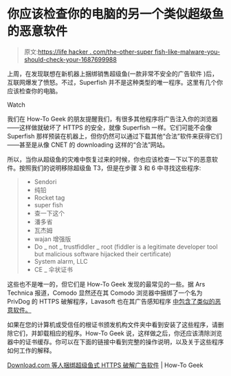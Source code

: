 # 你应该检查你的电脑的另一个类似超级鱼的恶意软件

> 原文:[https://life hacker . com/the-other-super fish-like-malware-you-should-check-your-1687699988](https://lifehacker.com/the-other-superfish-like-malware-you-should-check-your-1687699988)

上周，在发现联想在新机器上捆绑销售超级鱼(一款非常不安全的广告软件 )后，互联网爆发了愤怒。不过，Superfish 并不是这种类型的唯一程序。这里有几个你应该检查你的电脑。

Watch

我们在 How-To Geek 的朋友提醒我们，有很多其他程序将广告注入你的浏览器——这样做就破坏了 HTTPS 的安全，就像 Superfish 一样。它们可能不会像 Superfish 那样预装在机器上，但你仍然可以通过下载其他“合法”软件来获得它们——甚至是从像 CNET 的 downloading 这样的“合法”网站。

所以，当你从超级鱼的灾难中恢复过来的时候，你也应该检查一下以下的恶意软件。按照我们的说明移除超级鱼 T3，但是在步骤 3 和 6 中寻找这些程序:

> *   Sendori
> *   纯铅
> *   Rocket tag
> *   super fish
> *   查一下这个
> *   潘多省
> *   瓦杰姆
> *   wajan 增强版
> *   Do _ not _ trustfiddler _ root (fiddler is a legitimate developer tool but malicious software hijacked their certificate)
> *   System alarm, LLC
> *   CE _ 伞状证书

这些也不是唯一的，但它们是 How-To Geek 发现的最常见的一些。据 Ars Technica 报道，Comodo 显然还在其 Comodo 浏览器中捆绑了一个名为 PrivDog 的 HTTPS 破解程序，Lavasoft 也在其广告感知程序 [中包含了类似的恶意软件。](http://arstechnica.com/security/2015/02/security-software-found-using-superfish-style-code-as-attacks-get-simpler/)

如果在您的计算机或受信任的根证书颁发机构文件夹中看到安装了这些程序，请删除它们，并卸载相应的程序。How-To Geek 说，这样做之后，你还应该清除浏览器中的证书缓存。你可以在下面的链接中看到完整的操作说明，以及关于这些程序如何工作的解释。

[Download.com 等人捆绑超级鱼式 HTTPS 破解广告软件](http://www.howtogeek.com/210265/download.com-and-others-bundle-superfish-style-https-breaking-adware/) | How-To Geek